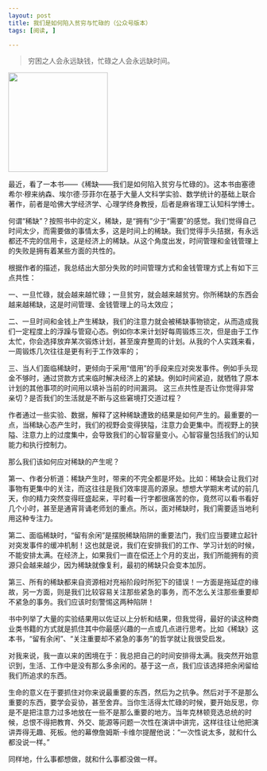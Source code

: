```yaml
---
layout: post
title: 我们是如何陷入贫穷与忙碌的（公众号版本）
tags: [阅读, ]

---
```


>穷困之人会永远缺钱，忙碌之人会永远缺时间。

<img src="https://github.com/sofkyle/sofkyle.github.io/blob/master/_posts/image/read/稀缺.png?raw=true" width="200px;"/>

最近，看了一本书——《稀缺——我们是如何陷入贫穷与忙碌的》。这本书由塞德希尔·穆来纳森、埃尔德·莎菲尔在基于大量人文科学实验、数学统计的基础上联合著作，前者是哈佛大学经济学、心理学终身教授，后者是麻省理工认知科学博士。

何谓“稀缺”？按照书中的定义，稀缺，是“拥有”少于“需要”的感觉。我们觉得自己时间太少，而需要做的事情太多，这是时间上的稀缺。我们觉得手头拮据，有永远都还不完的信用卡，这是经济上的稀缺。从这个角度出发，时间管理和金钱管理上的失败是拥有着某些方面的共性的。

根据作者的描述，我总结出大部分失败的时间管理方式和金钱管理方式上有如下三点共性：

一、一旦忙碌，就会越来越忙碌；一旦贫穷，就会越来越贫穷。你所稀缺的东西会越来越稀缺，这是时间管理、金钱管理上的马太效应；

二、一旦时间和金钱上产生稀缺，我们的注意力就会被稀缺事物锁定，从而造成我们一定程度上的浮躁与管窥心态。例如你本来计划好每周锻炼三次，但是由于工作太忙，你会选择放弃某次锻炼计划，甚至废弃整周的计划。从我的个人实践来看，一周锻炼几次往往是更有利于工作效率的；

三、当人们面临稀缺时，更倾向于采用“借用”的手段来应对突发事件。例如手头现金不够时，通过贷款方式来临时解决经济上的紧缺。例如时间紧迫，就牺牲了原本计划的其他事项的时间用以填补当前的时间漏洞。
这三点共性是否让你觉得非常亲切？是否我们的生活就是不断与这些窘境打交道过程？

作者通过一些实验、数据，解释了这种稀缺遭致的结果是如何产生的。最重要的一点，当稀缺心态产生时，我们的视野会变得狭隘，注意力会更集中。而视野上的狭隘、注意力上的过度集中，会导致我们的心智容量变小。心智容量包括我们的认知能力和执行控制力。

那么我们该如何应对稀缺的产生呢？

第一、作者分析道：稀缺产生时，带来的不完全都是坏处。比如：稀缺会让我们对事物有更集中的关注，而这往往是我们效率提高的源泉。想想大学期末考试的前几天，你的精力突然变得旺盛起来，平时看一行字都很痛苦的你，竟然可以看书看好几个小时，甚至是通宵背诵老师划的重点。所以，面对稀缺时，我们需要适当地利用这种专注力。

第二、面临稀缺时，“留有余闲”是摆脱稀缺陷阱的重要法门，我们应当要建立起针对突发事件的缓冲机制！这也就是说，我们在安排我们的工作、学习计划的时候，不能安排太满。在经济上，如果我们一直在偿还上个月的支出，我们所能拥有的资源只会越来越少，因为稀缺就像复利，最初的稀缺只会变本加厉。

第三、所有的稀缺都来自资源相对充裕阶段时所犯下的错误！一方面是拖延症的缘故，另一方面，则是我们比较容易关注那些紧急的事务，而不怎么关注那些重要却不紧急的事务。我们应该时刻警惕这两种陷阱！

书中列举了大量的实验结果用以佐证以上分析和结果，但我觉得，最好的读这种商业类书籍的方式就是抓住其中你最感兴趣的一点或几点进行思考。比如《稀缺》这本书，“留有余闲”、“关注重要却不紧急的事务”的哲学就让我很受启发。

对我来说，我一直以来的困境在于：我总把自己的时间安排得太满。我突然开始意识到，生活、工作中是没有那么多余闲的。基于这一点，我们应该选择把余闲留给我们所追求的东西。

生命的意义在于要抓住对你来说最重要的东西，然后为之抗争。然后对于不是那么重要的东西，要学会妥协，甚至舍弃。当你生活得太忙碌的时候，要开始反思，你是不是把注意力过多地放在一些不是那么重要的地方。当年克林顿竞选总统的时候，总恨不得把教育、外交、能源等问题一次性在演讲中讲完，这样往往让他把演讲弄得无趣、死板。他的幕僚詹姆斯·卡维尔提醒他说：“一次性说太多，就和什么都没说一样。”

同样地，什么事都想做，就和什么事都没做一样。